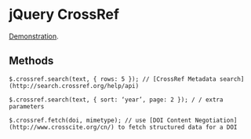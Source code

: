 # jQuery CrossRef

[Demonstration](http://git.macropus.org/reference-resolver/).

## Methods

    $.crossref.search(text, { rows: 5 }); // [CrossRef Metadata search](http://search.crossref.org/help/api)

    $.crossref.search(text, { sort: ‘year’, page: 2 }); / / extra parameters

    $.crossref.fetch(doi, mimetype); // use [DOI Content Negotiation](http://www.crosscite.org/cn/) to fetch structured data for a DOI 